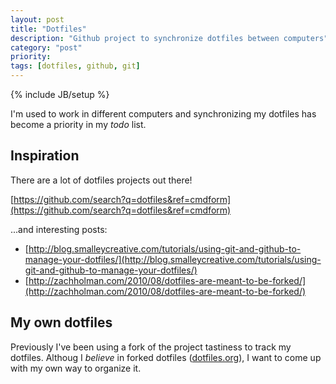 ```yaml
---
layout: post
title: "Dotfiles"
description: "Github project to synchronize dotfiles between computers"
category: "post"
priority: 
tags: [dotfiles, github, git]
---
```

{% include JB/setup %}

I'm used to work in different computers and synchronizing my dotfiles has become a priority in my _todo_ list.

## Inspiration

There are a lot of dotfiles projects out there!

[https://github.com/search?q=dotfiles&ref=cmdform](https://github.com/search?q=dotfiles&ref=cmdform)

...and interesting posts:

* [http://blog.smalleycreative.com/tutorials/using-git-and-github-to-manage-your-dotfiles/](http://blog.smalleycreative.com/tutorials/using-git-and-github-to-manage-your-dotfiles/)
* [http://zachholman.com/2010/08/dotfiles-are-meant-to-be-forked/](http://zachholman.com/2010/08/dotfiles-are-meant-to-be-forked/)

## My own dotfiles

Previously I've been using a fork of the project tastiness to track my dotfiles. Althoug I _believe_ in forked dotfiles ([dotfiles.org](http://dotfiles.org)), I want to come up with my own way to organize it.
